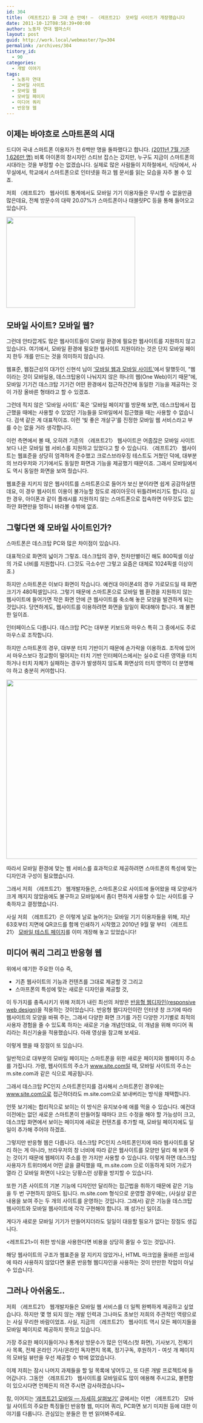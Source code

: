 ```yaml
---
id: 304
title: 〈레프트21〉을 그대 손 안에! ― 〈레프트21〉 모바일 사이트가 개장했습니다
date: 2011-10-12T08:58:39+00:00
author: 노동자 연대 웹마스터
layout: post
guid: http://work.local/webmaster/?p=304
permalink: /archives/304
tistory_id:
  - 90
categories:
  - 개발 이야기
tags:
  - 노동자 연대
  - 모바일 사이트
  - 모바일 웹
  - 모바일 페이지
  - 미디어 쿼리
  - 반응형 웹
---
```

## 이제는 바야흐로 스마트폰의 시대

드디어 국내 스마트폰 이용자가 천 6백만 명을 돌파했다고 합니다. <a href="http://www.zdnet.co.kr/news/news_view.asp?artice_id=20110922120214&type=xml" target="_blank" title="[http://www.zdnet.co.kr/news/news_view.asp?artice_id=20110922120214&type=xml]로 이동합니다.">(2011년 7월 기준 1,626만 명)</a> 비록 아이폰의 창시자인 스티브 잡스는 갔지만, 누구도 지금이 스마트폰의 시대라는 것을 부정할 수는 없겠습니다. 실제로 많은 사람들이 지하철에서, 식당에서, 사무실에서, 학교에서 스마트폰으로 인터넷을 하고 웹 문서를 읽는 모습을 자주 볼 수 있죠.

저희 〈레프트21〉 웹사이트 통계에서도 모바일 기기 이용자들은 무시할 수 없을만큼 많은데요, 전체 방문수의 대략 20.07%가 스마트폰이나 태블릿PC 등을 통해 들어오고 있습니다.

<div>
  <img src="http://work.local/webmaster/wp-content/uploads/1/cfile24.uf.194C534E4E9555BC08A152.jpg" class="aligncenter" width="340" height="240" alt="" filename="모바일 방문수 파이 그래프.jpg" filemime="image/jpeg" />
</div>

## 모바일 사이트? 모바일 웹?

그런데 안타깝게도 많은 웹사이트들이 모바일 환경에 필요한 웹사이트를 지원하지 않고 있습니다. 여기에서, 모바일 환경에 필요한 웹사이트 지원이라는 것은 단지 모바일 페이지 한두 개를 만드는 것을 의미하지 않습니다.&nbsp;

웹표준, 웹접근성의 대가인 신현석 님이 <a href="http://hyeonseok.com/soojung/mobile/2010/10/25/609.html" target="_blank" title="[http://hyeonseok.com/soojung/mobile/2010/10/25/609.html]로 이동합니다.">‘모바일 웹과 모바일 사이트’</a>에서 말했듯이, “웹이라는 것이 모바일용, 데스크탑용이 나눠지지 않은 하나의 웹(One Web)이기 때문”에, 모바일 기기건 데스크탑 기기건 어떤 환경에서 접근하건간에 동일한 기능을 제공하는 것이 가장 올바른 형태라고 할 수 있겠죠.&nbsp;

그런데 적지 않은 ‘모바일 사이트’ 혹은 ‘모바일 페이지’를 방문해 보면, 데스크탑에서 접근했을 때에는 사용할 수 있었던 기능들을 모바일에서 접근했을 때는 사용할 수 없습니다. 검색 같은 게 대표적이죠. 이런 ‘빛 좋은 개살구’를 진정한 모바일 웹 서비스라고 부를 수는 없을 거라 생각합니다.

이런 측면에서 볼 때, 오히려 기존의 〈레프트21〉 웹사이트은 어줍잖은 모바일 사이트보다 나은 모바일 웹 서비스를 지원하고 있었다고 할 수 있습니다. 〈레프트21〉 웹사이트는 웹표준을 상당히 엄격하게 준수했고 크로스브라우징 테스트도 거쳤던 덕에, 대부분의 브라우저와 기기에서도 동일한 화면과 기능을 제공했기 때문이죠. 그래서 모바일에서도 역시 동일한 화면을 보여 줬습니다.

웹표준을 지키지 않은 웹사이트를 스마트폰으로 들어가 보신 분이라면 쉽게 공감하실텐데요, 이 경우 웹사이트 이용이 불가능할 정도로 레이아웃이 뒤틀려버리기도 합니다. 심한 경우, 아이폰과 같이 플래시를 지원하지 않는 스마트폰으로 접속하면 아무것도 없는 하얀 화면만을 멍하니 바라볼 수밖에 없죠.

## 그렇다면 왜 모바일 사이트인가?

스마트폰은 데스크탑 PC와 많은 차이점이 있습니다.&nbsp;

대표적으로 화면의 넓이가 그렇죠. 데스크탑의 경우, 천차만별이긴 해도 800픽셀 이상의 가로 너비를 지원합니다. (그것도 극소수만 그렇고 요즘은 대체로 1024픽셀 이상이죠.)&nbsp;

하지만 스마트폰은 이보다 화면이 작습니다. 예컨대 아이폰4의 경우 가로모드일 때 화면 크기가 480픽셀입니다. 그렇기 때문에 스마트폰으로 모바일 웹 환경을 지원하지 않는 웹사이트에 들어가면 작은 화면 안에 큰 웹사이트를 축소해 놓은 모양을 발견하게 되는 것입니다. 당연하게도, 웹사이트를 이용하려면 화면을 일일이 확대해야 합니다. 꽤 불편한 일이죠.

인터페이스도 다릅니다. 데스크탑 PC는 대부분 키보드와 마우스 특히 그 중에서도 주로 마우스로 조작합니다.&nbsp;

하지만 스마트폰의 경우, 대부분 터치 기반이기 때문에 손가락을 이용하죠. 조작에 있어서 마우스보다 정교함이 떨어지는 터치 기반 인터페이스에서는 실수로 다른 영역을 터치하거나 터치 자체가 실패하는 경우가 발생하지 않도록 화면상의 터치 영역이 더 분명해야 하고 충분히 커야합니다.&nbsp;

<div>
  <img src="http://work.local/webmaster/wp-content/uploads/1/cfile7.uf.204C534E4E9555BC09A10B.jpg" class="aligncenter" width="630" height="473" alt="" filename="모바일 사이트 화면 캡쳐.jpg" filemime="image/jpeg" />
</div>

따라서 모바일 환경에 맞는 웹 서비스를 효과적으로 제공하려면 스마트폰의 특성에 맞는 디자인과 구성이 필요했습니다.&nbsp;

그래서 저희 〈레프트21〉 웹개발자들은, 스마트폰으로 사이트에 들어왔을 때 모양새가 크게 깨지지 않았음에도 불구하고 모바일에서 좀더 편하게 사용할 수 있는 사이트를 구축하자고 결정했습니다.&nbsp;

사실 저희 〈레프트21〉은 이렇게 날로 늘어가는 모바일 기기 이용자들을 위해, 지난 63호부터 지면에 QR코드를 함께 인쇄하기 시작했고 2010년 9월 말 부터 〈레프트21〉 <a href="http://work.local/webmaster/entry/%EB%A0%88%ED%94%84%ED%8A%B821-%EB%AA%A8%EB%B0%94%EC%9D%BC-%ED%85%8C%EC%8A%A4%ED%8A%B8-%ED%8E%98%EC%9D%B4%EC%A7%80" target="_blank" title="[http://work.local/webmaster/entry/%EB%A0%88%ED%94%84%ED%8A%B821-%EB%AA%A8%EB%B0%94%EC%9D%BC-%ED%85%8C%EC%8A%A4%ED%8A%B8-%ED%8E%98%EC%9D%B4%EC%A7%80]로 이동합니다.">모바일 테스트 페이지</a>를 이미 개장해 놓고 있었습니다!

## 미디어 쿼리 그리고 반응형 웹

위에서 얘기한 주요한 이슈 즉,&nbsp;

<ul style="list-style-type: disc; ">
  <li>
    기존 웹사이트의 기능과 컨텐츠를 그대로 제공할 것 그리고&nbsp;
  </li>
  <li>
    스마프폰의 특성에 맞는 새로운 디자인을 제공할 것,&nbsp;
  </li>
</ul>

이 두가지를 충족시키기 위해 저희가 내린 최선의 처방은 <a href="http://hyeonseok.com/soojung/webstandards/2011/02/05/638.html" target="_blank" title="[http://hyeonseok.com/soojung/webstandards/2011/02/05/638.html]로 이동합니다.">반응형 웹디자인(responsive web design)</a>을 적용하는 것이었습니다. 반응형 웹디자인이란 인터넷 창 크기에 따라 웹사이트의 모양을 바꿔 주는, 그래서 다양한 화면 크기를 가진 다양한 기기별로 최적의 사용자 경험을 줄 수 있도록 하자는 새로운 기술 개념인데요, 이 개념을 위해 미디어 쿼리라는 최신기술을 적용했습니다. 아래 영상을 참고해 보세요.

<p style="text-align: center; ">
</p>

이렇게 했을 때 장점이 또 있습니다.

일반적으로 대부분의 모바일 페이지는 스마트폰을 위한 새로운 페이지와 웹페이지 주소를 가집니다. 가령, 웹사이트의 주소가 www.site.com일 때, 모바일 사이트의 주소는 m.site.com과 같은 식으로 제공됩니다.&nbsp;

그래서 데스크탑 PC인지 스마트폰인지를 검사해서 스마트폰인 경우에는 www.site.com으로 접근하더라도 m.site.com으로 보내버리는 방식을 채택합니다.&nbsp;

언뜻 보기에는 합리적으로 보이는 이 방식은 유지보수에 애를 먹을 수 있습니다. 예컨대 이전에는 없던 새로운 스마트폰이 만들어질 때마다 코드 수정을 해야 할 가능성이 크고, 데스크탑 화면에서 보이는 페이지에 새로운 컨텐츠를 추가할 때, 모바일 페이지에도 일일이 추가해 주어야 하겠죠.

그렇지만 반응형 웹은 다릅니다. 데스크탑 PC인지 스마트폰인지에 따라 웹사이트를 달리 하는 게 아니라, 브라우저의 창 너비에 따라 같은 웹사이트를 모양만 달리 해 보여 주는 것이기 때문에 웹페이지 주소를 한 가지만 사용할 수 있습니다. 이렇게 하면 데스크탑 사용자가 트위터에서 어떤 글을 클릭했을 때, m.site.com 으로 이동하게 되어 가로가 열라 긴 모바일 화면이 나오는 당황스런 상황을 방지할 수 있습니다.

또한 기존 사이트의 기본 기능에 디자인만 달리하는 접근법을 취하기 때문에 같은 기능을 두 번 구현하지 않아도 됩니다. m.site.com 형식으로 운영할 경우에는, (사실상 같은 내용을 보여 주는 두 개의 사이트를 운영하는 것입니다. 그래서) 같은 기능을 데스크탑 웹사이트와 모바일 웹사이트에 각각 구현해야 합니다. 꽤 성가신 일이죠.&nbsp;

게다가 새로운 모바일 기기가 만들어지더라도 일일이 대응할 필요가 없다는 장점도 생깁니다.&nbsp;

<레프트21>이 취한 방식을 사용한다면 비용을 상당히 줄일 수 있는 것입니다.

해당 웹사이트의 구조가 웹표준을 잘 지키지 않았거나, HTML 마크업을 올바른 쓰임새에 따라 사용하지 않았다면&nbsp;물론 반응형 웹디자인을 사용하는 것이 만만한 작업이 아닐 수 있습니다.

## 그러나 아쉬움도..

저희 〈레프트21〉 웹개발자들은 모바일 웹 서비스를 더 일찍 완벽하게 제공하고 싶었습니다. 하지만 몇 명 되지 않는 개발 인력과 그나마도 초보인 저희의 주관적인 역량으로는 사실 무리한 바람이었죠. 사실, 지금의 〈레프트21〉 웹사이트 역시 모든 페이지들을 모바일 페이지로 제공하지 못하고 있습니다.&nbsp;

가장 주요한 페이지들이거나 통계상 방문수가 많은 인덱스(첫 화면), 기사보기, 전체기사 목록, 전체 온라인 기사/온라인 독자편지 목록, 정기구독, 후원하기 - 여섯 개 페이지의 모바일 뷰만을 우선 제공할 수 밖에 없었습니다.

이제 저희는 잠시 나머지 과제들을 할 일 목록에 넣어두고, 또 다른 개발 프로젝트에 들어갑니다. 그동안 〈레프트21〉 웹사이트를 모바일로도 많이 애용해 주시고요, 불편함이 있으시다면 언제든지 의견 주시면 감사하겠습니다~

참, 이어지는 <a href="http://work.local/webmaster/89" target="_blank" title="[http://work.local/webmaster/89]로 이동합니다." class="broken_link">‘레프트21 모바일 ― 자세히 살펴보기’</a> 글에서는 이번 〈레프트21〉 모바일 사이트의 주요한 특징들인 반응형 웹, 미디어 쿼리, PC화면 보기 미지원 등에 대한 이야기를 다룹니다. 관심있는 분들은 한 번 읽어봐주세요.